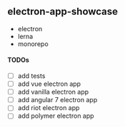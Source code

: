 ## electron-app-showcase
- electron
- lerna
- monorepo

#### TODOs
- [ ] add tests
- [ ] add vue electron app
- [ ] add vanilla electron app
- [ ] add angular 7 electron app
- [ ] add riot electron app
- [ ] add polymer electron app
